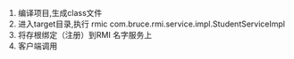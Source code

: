 1. 编译项目,生成class文件
2. 进入target目录,执行 rmic com.bruce.rmi.service.impl.StudentServiceImpl
3. 将存根绑定（注册）到RMI 名字服务上
4. 客户端调用